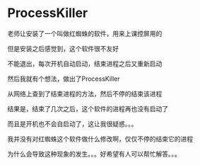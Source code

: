 # ProcessKiller

老师让安装了一个叫做红蜘蛛的软件，用来上课控屏用的

但是安装之后感觉到，这个软件很不友好

不能退出，每次开机自动启动，结束进程之后又重新启动

然后我就有个想法，做出了ProcessKiller

从网络上查到了结束进程的方法，然后不停的结束该进程

结果是，结束了几次之后，这个软件的进程再也没有启动了

而且是开机也不会自启动了，这让我很疑惑。。。

我并没有对红蜘蛛这个软件做什么修改啊，仅仅不停的结束它的进程

为什么会导致这种现象的发生。。。好希望有人可以帮忙解答。。。
